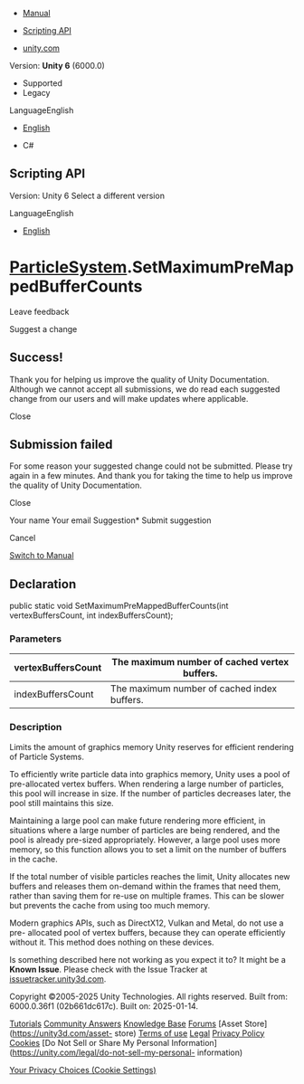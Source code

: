 [ ]()

  * [Manual](../Manual/index.html)
  * [Scripting API](../ScriptReference/index.html)

  * [unity.com](https://unity.com/)

Version: **Unity 6** (6000.0)

  * Supported
  * Legacy

LanguageEnglish

  * [English]()

  * C#

[ ](https://docs.unity3d.com)

## Scripting API

Version: Unity 6 Select a different version

LanguageEnglish

  * [English]()

#  [ParticleSystem](ParticleSystem.html).SetMaximumPreMappedBufferCounts

Leave feedback

Suggest a change

## Success!

Thank you for helping us improve the quality of Unity Documentation. Although
we cannot accept all submissions, we do read each suggested change from our
users and will make updates where applicable.

Close

## Submission failed

For some reason your suggested change could not be submitted. Please <a>try
again</a> in a few minutes. And thank you for taking the time to help us
improve the quality of Unity Documentation.

Close

Your name Your email Suggestion* Submit suggestion

Cancel

[Switch to Manual](../Manual/class-ParticleSystem.html "Go to ParticleSystem
Component in the Manual")

## Declaration

public static void SetMaximumPreMappedBufferCounts(int vertexBuffersCount, int
indexBuffersCount);

### Parameters

vertexBuffersCount | The maximum number of cached vertex buffers.  
---|---  
indexBuffersCount | The maximum number of cached index buffers.  
  
### Description

Limits the amount of graphics memory Unity reserves for efficient rendering of
Particle Systems.

To efficiently write particle data into graphics memory, Unity uses a pool of
pre-allocated vertex buffers. When rendering a large number of particles, this
pool will increase in size. If the number of particles decreases later, the
pool still maintains this size.  
  
Maintaining a large pool can make future rendering more efficient, in
situations where a large number of particles are being rendered, and the pool
is already pre-sized appropriately. However, a large pool uses more memory, so
this function allows you to set a limit on the number of buffers in the cache.  
  
If the total number of visible particles reaches the limit, Unity allocates
new buffers and releases them on-demand within the frames that need them,
rather than saving them for re-use on multiple frames. This can be slower but
prevents the cache from using too much memory.  
  
Modern graphics APIs, such as DirectX12, Vulkan and Metal, do not use a pre-
allocated pool of vertex buffers, because they can operate efficiently without
it. This method does nothing on these devices.

Is something described here not working as you expect it to? It might be a
**Known Issue**. Please check with the Issue Tracker at
[issuetracker.unity3d.com](https://issuetracker.unity3d.com).

Copyright ©2005-2025 Unity Technologies. All rights reserved. Built from:
6000.0.36f1 (02b661dc617c). Built on: 2025-01-14.

[Tutorials](https://unity3d.com/learn) [Community
Answers](https://answers.unity3d.com) [Knowledge
Base](https://support.unity3d.com/hc/en-us)
[Forums](https://forum.unity3d.com) [Asset Store](https://unity3d.com/asset-
store) [Terms of use](https://docs.unity3d.com/Manual/TermsOfUse.html)
[Legal](https://unity.com/legal) [Privacy
Policy](https://unity.com/legal/privacy-policy)
[Cookies](https://unity.com/legal/cookie-policy) [Do Not Sell or Share My
Personal Information](https://unity.com/legal/do-not-sell-my-personal-
information)

[Your Privacy Choices (Cookie Settings)](javascript:void\(0\);)

